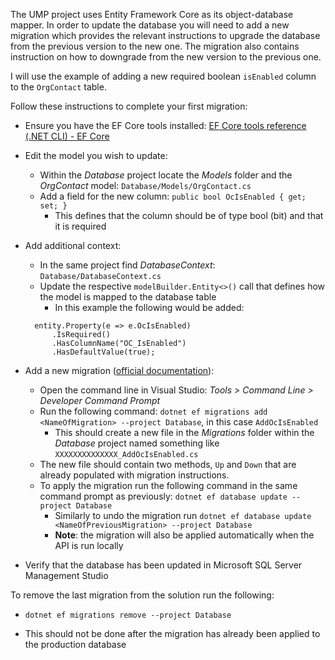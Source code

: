 The UMP project uses Entity Framework Core as its object-database mapper. In order to update the database you will need to add a new migration which provides the relevant instructions to upgrade the database from the previous version to the new one. The migration also contains instruction on how to downgrade from the new version to the previous one.

I will use the example of adding a new required boolean `isEnabled` column to the `OrgContact` table.

Follow these instructions to complete your first migration:

- Ensure you have the EF Core tools installed: [EF Core tools reference (.NET CLI) - EF Core](https://docs.microsoft.com/en-us/ef/core/cli/dotnet#installing-the-tools)

- Edit the model you wish to update:

  * Within the *Database* project locate the *Models* folder and the *OrgContact* model: `Database/Models/OrgContact.cs`
  * Add a field for the new column: `public bool OcIsEnabled { get; set; }`
    * This defines that the column should be of type bool (bit) and that it is required

- Add additional context:

  * In the same project find *DatabaseContext*: `Database/DatabaseContext.cs`
  * Update the respective `modelBuilder.Entity<>()` call that defines how the model is mapped to the database table
    * In this example the following would be added:

  ```
  	entity.Property(e => e.OcIsEnabled)
  		.IsRequired()
  		.HasColumnName("OC_IsEnabled")
  		.HasDefaultValue(true);
  ```

- Add a new migration ([official documentation](https://docs.microsoft.com/en-us/ef/core/managing-schemas/migrations/managing?tabs=dotnet-core-cli)):

  * Open the command line in Visual Studio: *Tools \> Command Line \> Developer Command Prompt*
  * Run the following command: `dotnet ef migrations add <NameOfMigration> --project Database`, in this case `AddOcIsEnabled`
    * This should create a new file in the *Migrations* folder within the *Database* project named something like `XXXXXXXXXXXXXX_AddOcIsEnabled.cs`
  * The new file should contain two methods, `Up` and `Down` that are already populated with migration instructions.
  * To apply the migration run the following command in the same command prompt as previously: `dotnet ef database update --project Database`
    * Similarly to undo the migration run `dotnet ef database update <NameOfPreviousMigration> --project Database`
    * **Note**: the migration will also be applied automatically when the API is run locally

- Verify that the database has been updated in Microsoft SQL Server Management Studio

To remove the last migration from the solution run the following:

- `dotnet ef migrations remove --project Database`

- This should not be done after the migration has already been applied to the production database